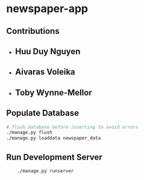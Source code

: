 # newspaper-app

## Contributions
- Huu Duy Nguyen
    - 
- Aivaras Voleika
    -
- Toby Wynne-Mellor
    - 

## Populate Database

```bash
# flush database before inserting to avoid errors    
./manage.py flush
./manage.py loaddata newspaper_data 
```

## Run Development Server

```bash
    ./manage.py runserver
```

